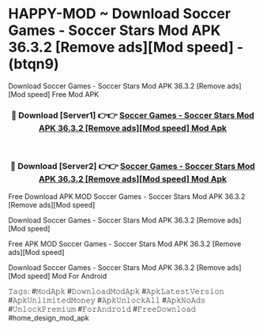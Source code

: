 # HAPPY-MOD ~ Download Soccer Games - Soccer Stars Mod APK 36.3.2 [Remove ads][Mod speed] - (btqn9)
Download Soccer Games - Soccer Stars Mod APK 36.3.2 [Remove ads][Mod speed] Free Mod APK

<div align="center">
<h3>🔴 Download [Server1] 👉👉 <a href="https://apk-comot.site?title=Soccer_Games_-_Soccer_Stars_Mod_APK_36.3.2_[Remove_ads][Mod_speed]">Soccer Games - Soccer Stars Mod APK 36.3.2 [Remove ads][Mod speed] Mod Apk</a></h3><br>

<h3>🔴 Download [Server2] 👉👉 <a href="https://apk-comot.site?title=Soccer_Games_-_Soccer_Stars_Mod_APK_36.3.2_[Remove_ads][Mod_speed]">Soccer Games - Soccer Stars Mod APK 36.3.2 [Remove ads][Mod speed] Mod Apk</a></h3>
</div>


Free Download APK MOD Soccer Games - Soccer Stars Mod APK 36.3.2 [Remove ads][Mod speed]

Download Soccer Games - Soccer Stars Mod APK 36.3.2 [Remove ads][Mod speed] 

Free APK MOD Soccer Games - Soccer Stars Mod APK 36.3.2 [Remove ads][Mod speed] 

Download Soccer Games - Soccer Stars Mod APK 36.3.2 [Remove ads][Mod speed] Mod For Android

𝚃𝚊𝚐𝚜: #𝙼𝚘𝚍𝙰𝚙𝚔 #𝙳𝚘𝚠𝚗𝚕𝚘𝚊𝚍𝙼𝚘𝚍𝙰𝚙𝚔 #𝙰𝚙𝚔𝙻𝚊𝚝𝚎𝚜𝚝𝚅𝚎𝚛𝚜𝚒𝚘𝚗 #𝙰𝚙𝚔𝚄𝚗𝚕𝚒𝚖𝚒𝚝𝚎𝚍𝙼𝚘𝚗𝚎𝚢 #𝙰𝚙𝚔𝚄𝚗𝚕𝚘𝚌𝚔𝙰𝚕𝚕 #𝙰𝚙𝚔𝙽𝚘𝙰𝚍𝚜 #𝚄𝚗𝚕𝚘𝚌𝚔𝙿𝚛𝚎𝚖𝚒𝚞𝚖 #𝙵𝚘𝚛𝙰𝚗𝚍𝚛𝚘𝚒𝚍 #𝙵𝚛𝚎𝚎𝙳𝚘𝚠𝚗𝚕𝚘𝚊𝚍 #home_design_mod_apk